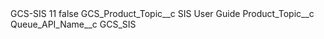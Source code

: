<?xml version="1.0" encoding="UTF-8"?>
<CustomMetadata xmlns="http://soap.sforce.com/2006/04/metadata" xmlns:xsi="http://www.w3.org/2001/XMLSchema-instance" xmlns:xsd="http://www.w3.org/2001/XMLSchema">
    <label>GCS-SIS 11</label>
    <protected>false</protected>
    <values>
        <field>GCS_Product_Topic__c</field>
        <value xsi:type="xsd:string">SIS User Guide</value>
    </values>
    <values>
        <field>Product_Topic__c</field>
        <value xsi:nil="true"/>
    </values>
    <values>
        <field>Queue_API_Name__c</field>
        <value xsi:type="xsd:string">GCS_SIS</value>
    </values>
</CustomMetadata>
